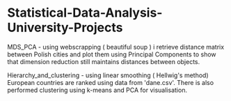 # Statistical-Data-Analysis-University-Projects
MDS_PCA - using webscrapping ( beautiful soup ) i retrieve distance matrix between Polish cities and plot them using Principal Components to show that dimension reduction 
still maintains distances between objects.

Hierarchy_and_clustering - using linear smoothing ( Hellwig's method) European countries are ranked using data from 'dane.csv'. There is also performed clustering using k-means and PCA for visualisation. 
